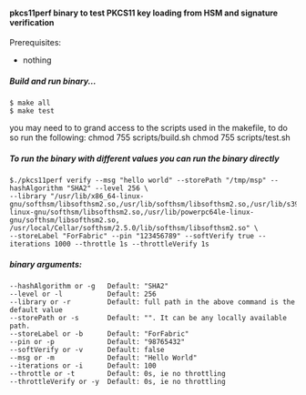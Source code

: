 #### pkcs11perf binary to test PKCS11 key loading from HSM and signature verification

Prerequisites:
- nothing

##### Build and run binary...
```
$ make all
$ make test
```


you may need to to grand access to the scripts used in the makefile, to do so run the following:
chmod 755 scripts/build.sh 
chmod 755 scripts/test.sh


##### To run the binary with different values you can run the binary directly
```
$./pkcs11perf verify --msg "hello world" --storePath "/tmp/msp" --hashAlgorithm "SHA2" --level 256 \
--library "/usr/lib/x86_64-linux-gnu/softhsm/libsofthsm2.so,/usr/lib/softhsm/libsofthsm2.so,/usr/lib/s390x-linux-gnu/softhsm/libsofthsm2.so,/usr/lib/powerpc64le-linux-gnu/softhsm/libsofthsm2.so, /usr/local/Cellar/softhsm/2.5.0/lib/softhsm/libsofthsm2.so" \
--storeLabel "ForFabric" --pin "123456789" --softVerify true --iterations 1000 --throttle 1s --throttleVerify 1s
```

##### binary arguments:
	--hashAlgorithm or -g   Default: "SHA2"
	--level or -l           Default: 256
	--library or -r         Default: full path in the above command is the default value
	--storePath or -s       Default: "". It can be any locally available path.
	--storeLabel or -b      Default: "ForFabric"
	--pin or -p             Default: "98765432"
	--softVerify or -v      Default: false
	--msg or -m             Default: "Hello World"
	--iterations or -i      Default: 100
	--throttle or -t        Default: 0s, ie no throttling
	--throttleVerify or -y  Default: 0s, ie no throttling